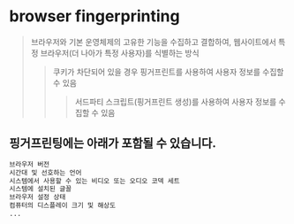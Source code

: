 # browser fingerprinting

> 브라우저와 기본 운영체제의 고유한 기능을 수집하고 결합하여, 웹사이트에서 특정 브라우저(더 나아가 특정 사용자)를 식별하는 방식
>
> > 쿠키가 차단되어 있을 경우 핑거프린트를 사용하여 사용자 정보를 수집할 수 있음
> >
> > > 서드파티 스크립트(핑거프린트 생성)를 사용하여 사용자 정보를 수집할 수 있음

## 핑거프린팅에는 아래가 포함될 수 있습니다.

```sh
브라우저 버전
시간대 및 선호하는 언어
시스템에서 사용할 수 있는 비디오 또는 오디오 코덱 세트
시스템에 설치된 글꼴
브라우저 설정 상태
컴퓨터의 디스플레이 크기 및 해상도
...
```
